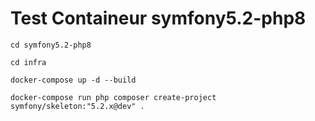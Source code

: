 # Test Containeur symfony5.2-php8


```cd symfony5.2-php8```

```cd infra```

```docker-compose up -d --build```

```docker-compose run php composer create-project symfony/skeleton:"5.2.x@dev" .```
